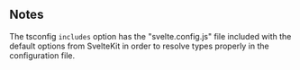 ## Notes

The tsconfig `includes` option has the "svelte.config.js" file included with the
default options from SvelteKit in order to resolve types properly in the configuration file.
